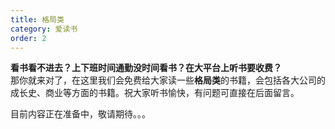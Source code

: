 ```yaml
---
title: 格局类
category: 爱读书
order: 2
---
```


**看书看不进去？上下班时间通勤没时间看书？在大平台上听书要收费？**    
那你就来对了，在这里我们会免费给大家读一些**格局类**的书籍，会包括各大公司的成长史、商业等方面的书籍。祝大家听书愉快，有问题可直接在后面留言。

目前内容正在准备中，敬请期待。。。
